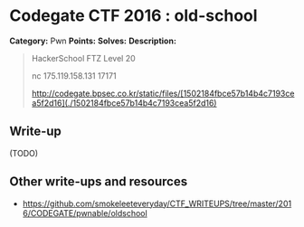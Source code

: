 # Codegate CTF 2016 : old-school

**Category:** Pwn
**Points:** 
**Solves:** 
**Description:**

> HackerSchool FTZ Level 20
> 
> 
> nc 175.119.158.131 17171
> 
> <http://codegate.bpsec.co.kr/static/files/[1502184fbce57b14b4c7193cea5f2d16](./1502184fbce57b14b4c7193cea5f2d16)>


## Write-up

(TODO)

## Other write-ups and resources

* <https://github.com/smokeleeteveryday/CTF_WRITEUPS/tree/master/2016/CODEGATE/pwnable/oldschool> 
